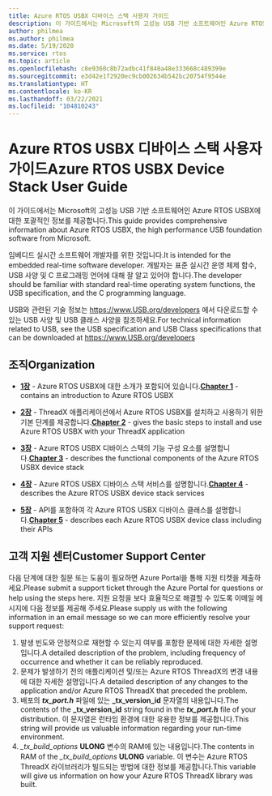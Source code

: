```yaml
---
title: Azure RTOS USBX 디바이스 스택 사용자 가이드
description: 이 가이드에서는 Microsoft의 고성능 USB 기반 소프트웨어인 Azure RTOS USBX에 대한 포괄적인 정보를 제공합니다.
author: philmea
ms.author: philmea
ms.date: 5/19/2020
ms.service: rtos
ms.topic: article
ms.openlocfilehash: c8e9360c8b72adbc41f840a48e333668c489399e
ms.sourcegitcommit: e3d42e1f2920ec9cb002634b542bc20754f9544e
ms.translationtype: HT
ms.contentlocale: ko-KR
ms.lasthandoff: 03/22/2021
ms.locfileid: "104810243"
---
```

# <a name="azure-rtos-usbx-device-stack-user-guide"></a><span data-ttu-id="64022-103">Azure RTOS USBX 디바이스 스택 사용자 가이드</span><span class="sxs-lookup"><span data-stu-id="64022-103">Azure RTOS USBX Device Stack User Guide</span></span>

<span data-ttu-id="64022-104">이 가이드에서는 Microsoft의 고성능 USB 기반 소프트웨어인 Azure RTOS USBX에 대한 포괄적인 정보를 제공합니다.</span><span class="sxs-lookup"><span data-stu-id="64022-104">This guide provides comprehensive information about Azure RTOS USBX, the high performance USB foundation software from Microsoft.</span></span>

<span data-ttu-id="64022-105">임베디드 실시간 소프트웨어 개발자를 위한 것입니다.</span><span class="sxs-lookup"><span data-stu-id="64022-105">It is intended for the embedded real-time software developer.</span></span> <span data-ttu-id="64022-106">개발자는 표준 실시간 운영 체제 함수, USB 사양 및 C 프로그래밍 언어에 대해 잘 알고 있어야 합니다.</span><span class="sxs-lookup"><span data-stu-id="64022-106">The developer should be familiar with standard real-time operating system functions, the USB specification, and the C programming language.</span></span>

<span data-ttu-id="64022-107">USB와 관련된 기술 정보는 https://www.USB.org/developers 에서 다운로드할 수 있는 USB 사양 및 USB 클래스 사양을 참조하세요.</span><span class="sxs-lookup"><span data-stu-id="64022-107">For technical information related to USB, see the USB specification and USB Class specifications that can be downloaded at https://www.USB.org/developers</span></span>

## <a name="organization"></a><span data-ttu-id="64022-108">조직</span><span class="sxs-lookup"><span data-stu-id="64022-108">Organization</span></span>

- <span data-ttu-id="64022-109">[**1장**](usbx-device-stack-1.md) - Azure RTOS USBX에 대한 소개가 포함되어 있습니다.</span><span class="sxs-lookup"><span data-stu-id="64022-109">[**Chapter 1**](usbx-device-stack-1.md) - contains an introduction to Azure RTOS USBX</span></span>

- <span data-ttu-id="64022-110">[**2장**](usbx-device-stack-2.md) - ThreadX 애플리케이션에서 Azure RTOS USBX를 설치하고 사용하기 위한 기본 단계를 제공합니다.</span><span class="sxs-lookup"><span data-stu-id="64022-110">[**Chapter 2**](usbx-device-stack-2.md) - gives the basic steps to install and use Azure RTOS USBX with your ThreadX application</span></span>

- <span data-ttu-id="64022-111">[**3장**](usbx-device-stack-3.md) - Azure RTOS USBX 디바이스 스택의 기능 구성 요소를 설명합니다.</span><span class="sxs-lookup"><span data-stu-id="64022-111">[**Chapter 3**](usbx-device-stack-3.md) - describes the functional components of the Azure RTOS USBX device stack</span></span>

- <span data-ttu-id="64022-112">[**4장**](usbx-device-stack-4.md) - Azure RTOS USBX 디바이스 스택 서비스를 설명합니다.</span><span class="sxs-lookup"><span data-stu-id="64022-112">[**Chapter 4**](usbx-device-stack-4.md) - describes the Azure RTOS USBX device stack services</span></span>

- <span data-ttu-id="64022-113">[**5장**](usbx-device-stack-5.md) - API를 포함하여 각 Azure RTOS USBX 디바이스 클래스를 설명합니다.</span><span class="sxs-lookup"><span data-stu-id="64022-113">[**Chapter 5**](usbx-device-stack-5.md) - describes each Azure RTOS USBX device class including their APIs</span></span>

## <a name="customer-support-center"></a><span data-ttu-id="64022-114">고객 지원 센터</span><span class="sxs-lookup"><span data-stu-id="64022-114">Customer Support Center</span></span>

<span data-ttu-id="64022-115">다음 단계에 대한 질문 또는 도움이 필요하면 Azure Portal을 통해 지원 티켓을 제출하세요.</span><span class="sxs-lookup"><span data-stu-id="64022-115">Please submit a support ticket through the Azure Portal for questions or help using the steps here.</span></span> <span data-ttu-id="64022-116">지원 요청을 보다 효율적으로 해결할 수 있도록 이메일 메시지에 다음 정보를 제공해 주세요.</span><span class="sxs-lookup"><span data-stu-id="64022-116">Please supply us with the following information in an email message so we can more efficiently resolve your support request:</span></span>

1. <span data-ttu-id="64022-117">발생 빈도와 안정적으로 재현할 수 있는지 여부를 포함한 문제에 대한 자세한 설명입니다.</span><span class="sxs-lookup"><span data-stu-id="64022-117">A detailed description of the problem, including frequency of occurrence and whether it can be reliably reproduced.</span></span>
2. <span data-ttu-id="64022-118">문제가 발생하기 전의 애플리케이션 및/또는 Azure RTOS ThreadX의 변경 내용에 대한 자세한 설명입니다.</span><span class="sxs-lookup"><span data-stu-id="64022-118">A detailed description of any changes to the application and/or Azure RTOS ThreadX that preceded the problem.</span></span>
3. <span data-ttu-id="64022-119">배포의 **_tx_port.h_** 파일에 있는 **_tx_version_id** 문자열의 내용입니다.</span><span class="sxs-lookup"><span data-stu-id="64022-119">The contents of the **_tx_version_id** string found in the **_tx_port.h_** file of your distribution.</span></span> <span data-ttu-id="64022-120">이 문자열은 런타임 환경에 대한 유용한 정보를 제공합니다.</span><span class="sxs-lookup"><span data-stu-id="64022-120">This string will provide us valuable information regarding your run-time environment.</span></span>
4. <span data-ttu-id="64022-121">*_tx_build_options* **ULONG** 변수의 RAM에 있는 내용입니다.</span><span class="sxs-lookup"><span data-stu-id="64022-121">The contents in RAM of the *_tx_build_options* **ULONG** variable.</span></span> <span data-ttu-id="64022-122">이 변수는 Azure RTOS ThreadX 라이브러리가 빌드되는 방법에 대한 정보를 제공합니다.</span><span class="sxs-lookup"><span data-stu-id="64022-122">This variable will give us information on how your Azure RTOS ThreadX library was built.</span></span>

